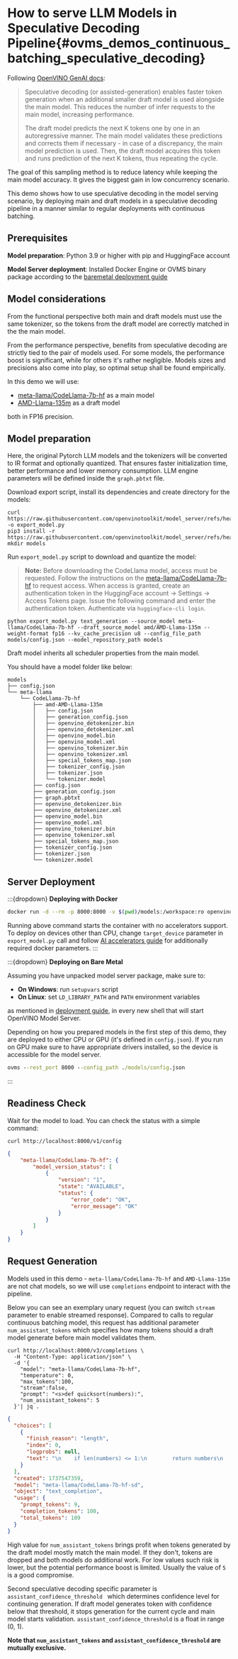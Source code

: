 # How to serve LLM Models in Speculative Decoding Pipeline{#ovms_demos_continuous_batching_speculative_decoding}

Following [OpenVINO GenAI docs](https://docs.openvino.ai/2024/learn-openvino/llm_inference_guide/genai-guide.html#efficient-text-generation-via-speculative-decoding):
> Speculative decoding (or assisted-generation) enables faster token generation when an additional smaller draft model is used alongside the main model. This reduces the number of infer requests to the main model, increasing performance.
> 
> The draft model predicts the next K tokens one by one in an autoregressive manner. The main model validates these predictions and corrects them if necessary - in case of a discrepancy, the main model prediction is used. Then, the draft model acquires this token and runs prediction of the next K tokens, thus repeating the cycle.

The goal of this sampling method is to reduce latency while keeping the main model accuracy. It gives the biggest gain in low concurrency scenario.

This demo shows how to use speculative decoding in the model serving scenario, by deploying main and draft models in a speculative decoding pipeline in a manner similar to regular deployments with continuous batching.

## Prerequisites

**Model preparation**: Python 3.9 or higher with pip and HuggingFace account

**Model Server deployment**: Installed Docker Engine or OVMS binary package according to the [baremetal deployment guide](../../docs/deploying_server_baremetal.md)

## Model considerations

From the functional perspective both main and draft models must use the same tokenizer, so the tokens from the draft model are correctly matched in the the main model.

From the performance perspective, benefits from speculative decoding are strictly tied to the pair of models used.
For some models, the performance boost is significant, while for others it's rather negligible. Models sizes and precisions also come into play, so optimal setup shall be found empirically.

In this demo we will use:
  - [meta-llama/CodeLlama-7b-hf](https://huggingface.co/meta-llama/CodeLlama-7b-hf) as a main model
  - [AMD-Llama-135m](https://huggingface.co/amd/AMD-Llama-135m) as a draft model

both in FP16 precision.

## Model preparation
Here, the original Pytorch LLM models and the tokenizers will be converted to IR format and optionally quantized.
That ensures faster initialization time, better performance and lower memory consumption.
LLM engine parameters will be defined inside the `graph.pbtxt` file.

Download export script, install its dependencies and create directory for the models:
```console
curl https://raw.githubusercontent.com/openvinotoolkit/model_server/refs/heads/main/demos/common/export_models/export_model.py -o export_model.py
pip3 install -r https://raw.githubusercontent.com/openvinotoolkit/model_server/refs/heads/main/demos/common/export_models/requirements.txt
mkdir models 
```

Run `export_model.py` script to download and quantize the model:

> **Note:** Before downloading the CodeLlama model, access must be requested. Follow the instructions on the [meta-llama/CodeLlama-7b-hf](https://huggingface.co/meta-llama/CodeLlama-7b-hf) to request access. When access is granted, create an authentication token in the HuggingFace account -> Settings -> Access Tokens page. Issue the following command and enter the authentication token. Authenticate via `huggingface-cli login`.

```console
python export_model.py text_generation --source_model meta-llama/CodeLlama-7b-hf --draft_source_model amd/AMD-Llama-135m --weight-format fp16 --kv_cache_precision u8 --config_file_path models/config.json --model_repository_path models
```

Draft model inherits all scheduler properties from the main model.

You should have a model folder like below:
```console
models
├── config.json
└── meta-llama
    └── CodeLlama-7b-hf
        ├── amd-AMD-Llama-135m
        │   ├── config.json
        │   ├── generation_config.json
        │   ├── openvino_detokenizer.bin
        │   ├── openvino_detokenizer.xml
        │   ├── openvino_model.bin
        │   ├── openvino_model.xml
        │   ├── openvino_tokenizer.bin
        │   ├── openvino_tokenizer.xml
        │   ├── special_tokens_map.json
        │   ├── tokenizer_config.json
        │   ├── tokenizer.json
        │   └── tokenizer.model
        ├── config.json
        ├── generation_config.json
        ├── graph.pbtxt
        ├── openvino_detokenizer.bin
        ├── openvino_detokenizer.xml
        ├── openvino_model.bin
        ├── openvino_model.xml
        ├── openvino_tokenizer.bin
        ├── openvino_tokenizer.xml
        ├── special_tokens_map.json
        ├── tokenizer_config.json
        ├── tokenizer.json
        └── tokenizer.model

```

## Server Deployment

:::{dropdown} **Deploying with Docker**
```bash
docker run -d --rm -p 8000:8000 -v $(pwd)/models:/workspace:ro openvino/model_server:latest --rest_port 8000 --config_path /workspace/config.json
```

Running above command starts the container with no accelerators support. 
To deploy on devices other than CPU, change `target_device` parameter in `export_model.py` call and follow [AI accelerators guide](../../../docs/accelerators.md) for additionally required docker parameters.
:::

:::{dropdown} **Deploying on Bare Metal**

Assuming you have unpacked model server package, make sure to:

- **On Windows**: run `setupvars` script
- **On Linux**: set `LD_LIBRARY_PATH` and `PATH` environment variables

as mentioned in [deployment guide](../../docs/deploying_server_baremetal.md), in every new shell that will start OpenVINO Model Server.

Depending on how you prepared models in the first step of this demo, they are deployed to either CPU or GPU (it's defined in `config.json`). If you run on GPU make sure to have appropriate drivers installed, so the device is accessible for the model server.

```bat
ovms --rest_port 8000 --config_path ./models/config.json
```
:::

## Readiness Check

Wait for the model to load. You can check the status with a simple command:
```console
curl http://localhost:8000/v1/config
```
```json
{
    "meta-llama/CodeLlama-7b-hf": {
        "model_version_status": [
            {
                "version": "1",
                "state": "AVAILABLE",
                "status": {
                    "error_code": "OK",
                    "error_message": "OK"
                }
            }
        ]
    }
}
```

## Request Generation

Models used in this demo - `meta-llama/CodeLlama-7b-hf` and `AMD-Llama-135m` are not chat models, so we will use `completions` endpoint to interact with the pipeline.

Below you can see an exemplary unary request (you can switch `stream` parameter to enable streamed response). Compared to calls to regular continuous batching model, this request has additional parameter `num_assistant_tokens` which specifies how many tokens should a draft model generate before main model validates them. 


```console
curl http://localhost:8000/v3/completions \
  -H "Content-Type: application/json" \
  -d '{
    "model": "meta-llama/CodeLlama-7b-hf",
    "temperature": 0,
    "max_tokens":100,
    "stream":false,
    "prompt": "<s>def quicksort(numbers):",
    "num_assistant_tokens": 5
  }'| jq .
```
```json
{
  "choices": [
    {
      "finish_reason": "length",
      "index": 0,
      "logprobs": null,
      "text": "\n    if len(numbers) <= 1:\n        return numbers\n    else:\n        pivot = numbers[0]\n        lesser = [x for x in numbers[1:] if x <= pivot]\n        greater = [x for x in numbers[1:] if x > pivot]\n        return quicksort(lesser) + [pivot] + quicksort(greater)\n\n\ndef quicksort_recursive(numbers):\n    if"
    }
  ],
  "created": 1737547359,
  "model": "meta-llama/CodeLlama-7b-hf-sd",
  "object": "text_completion",
  "usage": {
    "prompt_tokens": 9,
    "completion_tokens": 100,
    "total_tokens": 109
  }
}

```

High value for `num_assistant_tokens` brings profit when tokens generated by the draft model mostly match the main model. If they don't, tokens are dropped and both models do additional work. For low values such risk is lower, but the potential performance boost is limited. Usually the value of `5` is a good compromise.

Second speculative decoding specific parameter is `assistant_confidence_threshold ` which determines confidence level for continuing generation. If draft model generates token with confidence below that threshold, it stops generation for the current cycle and main model starts validation. `assistant_confidence_threshold` is a float in range (0, 1).

**Note that `num_assistant_tokens` and `assistant_confidence_threshold` are mutually exclusive.**
